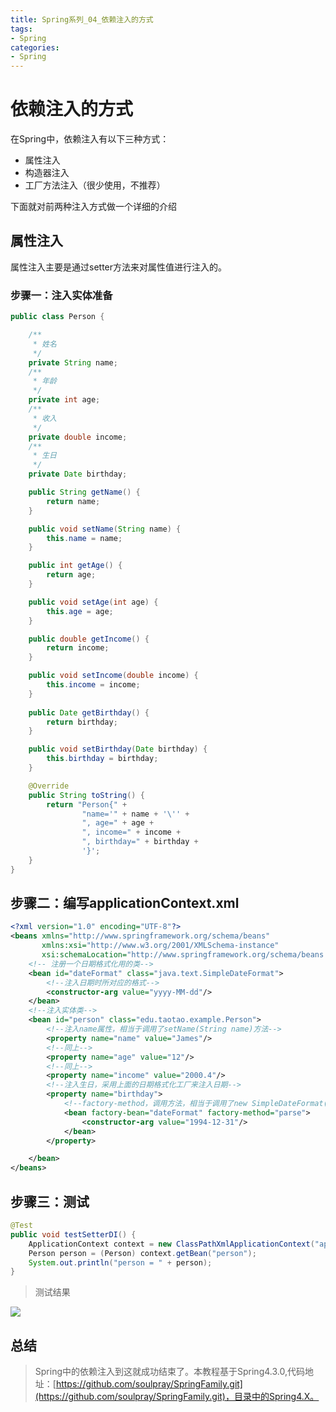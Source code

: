 ```yaml
---
title: Spring系列_04_依赖注入的方式
tags:
- Spring
categories: 
- Spring
---
```


# 依赖注入的方式 #
在Spring中，依赖注入有以下三种方式：

- 属性注入
- 构造器注入
- 工厂方法注入（很少使用，不推荐）
	
下面就对前两种注入方式做一个详细的介绍
## 属性注入 ##

属性注入主要是通过setter方法来对属性值进行注入的。

### 步骤一：注入实体准备 ###

```java
public class Person {

    /**
     * 姓名
     */
    private String name;
    /**
     * 年龄
     */
    private int age;
    /**
     * 收入
     */
    private double income;
    /**
     * 生日
     */
    private Date birthday;

    public String getName() {
        return name;
    }

    public void setName(String name) {
        this.name = name;
    }

    public int getAge() {
        return age;
    }

    public void setAge(int age) {
        this.age = age;
    }

    public double getIncome() {
        return income;
    }

    public void setIncome(double income) {
        this.income = income;
    }
    
    public Date getBirthday() {
        return birthday;
    }

    public void setBirthday(Date birthday) {
        this.birthday = birthday;
    }

    @Override
    public String toString() {
        return "Person{" +
                "name='" + name + '\'' +
                ", age=" + age +
                ", income=" + income +
                ", birthday=" + birthday +
                '}';
    }
}
```

## 步骤二：编写applicationContext.xml ##

```xml
<?xml version="1.0" encoding="UTF-8"?>
<beans xmlns="http://www.springframework.org/schema/beans"
       xmlns:xsi="http://www.w3.org/2001/XMLSchema-instance"
       xsi:schemaLocation="http://www.springframework.org/schema/beans http://www.springframework.org/schema/beans/spring-beans.xsd">
    <!-- 注册一个日期格式化用的类-->
    <bean id="dateFormat" class="java.text.SimpleDateFormat">
        <!--注入日期时所对应的格式-->
        <constructor-arg value="yyyy-MM-dd"/>
    </bean>
    <!--注入实体类-->
    <bean id="person" class="edu.taotao.example.Person">
        <!--注入name属性，相当于调用了setName(String name)方法-->
        <property name="name" value="James"/>
        <!--同上-->
        <property name="age" value="12"/>
        <!--同上-->
        <property name="income" value="2000.4"/>
        <!--注入生日，采用上面的日期格式化工厂来注入日期-->
        <property name="birthday">
            <!--factory-method，调用方法，相当于调用了new SimpleDateFormat(format).parse(value)-->
            <bean factory-bean="dateFormat" factory-method="parse">
                <constructor-arg value="1994-12-31"/>
            </bean>
        </property>

    </bean>
</beans>
```

## 步骤三：测试 ##

```java
@Test
public void testSetterDI() {
    ApplicationContext context = new ClassPathXmlApplicationContext("applicationContext.xml");
    Person person = (Person) context.getBean("person");
    System.out.println("person = " + person);
}
```

>测试结果

![](https://i.imgur.com/lIEVQ6R.png)

## 总结 ##
>Spring中的依赖注入到这就成功结束了。本教程基于Spring4.3.0,代码地址：[https://github.com/soulpray/SpringFamily.git](https://github.com/soulpray/SpringFamily.git)，目录中的Spring4.X。